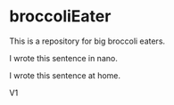 # broccoliEater

This is a repository for big broccoli eaters.

I wrote this sentence in nano.

I wrote this sentence at home.

V1
